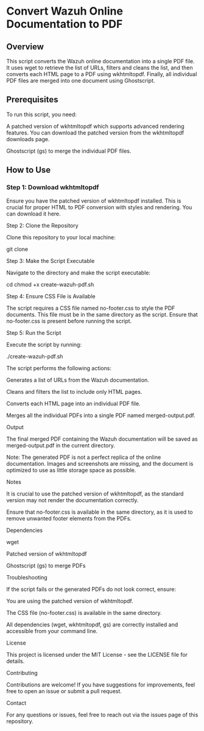 # Convert Wazuh Online Documentation to PDF

## Overview

This script converts the Wazuh online documentation into a single PDF file. It uses wget to retrieve the list of URLs, filters and cleans the list, and then converts each HTML page to a PDF using wkhtmltopdf. Finally, all individual PDF files are merged into one document using Ghostscript.

## Prerequisites

To run this script, you need:

A patched version of wkhtmltopdf which supports advanced rendering features. You can download the patched version from the wkhtmltopdf downloads page.

Ghostscript (gs) to merge the individual PDF files.

## How to Use

### Step 1: Download wkhtmltopdf

Ensure you have the patched version of wkhtmltopdf installed. This is crucial for proper HTML to PDF conversion with styles and rendering. You can download it here.

Step 2: Clone the Repository

Clone this repository to your local machine:

git clone <repository-url>

Step 3: Make the Script Executable

Navigate to the directory and make the script executable:

cd <repository-directory>
chmod +x create-wazuh-pdf.sh

Step 4: Ensure CSS File is Available

The script requires a CSS file named no-footer.css to style the PDF documents. This file must be in the same directory as the script. Ensure that no-footer.css is present before running the script.

Step 5: Run the Script

Execute the script by running:

./create-wazuh-pdf.sh

The script performs the following actions:

Generates a list of URLs from the Wazuh documentation.

Cleans and filters the list to include only HTML pages.

Converts each HTML page into an individual PDF file.

Merges all the individual PDFs into a single PDF named merged-output.pdf.

Output

The final merged PDF containing the Wazuh documentation will be saved as merged-output.pdf in the current directory.

Note: The generated PDF is not a perfect replica of the online documentation. Images and screenshots are missing, and the document is optimized to use as little storage space as possible.

Notes

It is crucial to use the patched version of wkhtmltopdf, as the standard version may not render the documentation correctly.

Ensure that no-footer.css is available in the same directory, as it is used to remove unwanted footer elements from the PDFs.

Dependencies

wget

Patched version of wkhtmltopdf

Ghostscript (gs) to merge PDFs

Troubleshooting

If the script fails or the generated PDFs do not look correct, ensure:

You are using the patched version of wkhtmltopdf.

The CSS file (no-footer.css) is available in the same directory.

All dependencies (wget, wkhtmltopdf, gs) are correctly installed and accessible from your command line.

License

This project is licensed under the MIT License - see the LICENSE file for details.

Contributing

Contributions are welcome! If you have suggestions for improvements, feel free to open an issue or submit a pull request.

Contact

For any questions or issues, feel free to reach out via the issues page of this repository.

